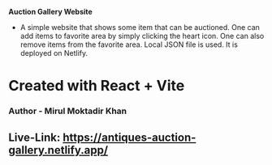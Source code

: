 **Auction Gallery Website**

- A simple website that shows some item that can be auctioned. One can add items to favorite area by simply clicking the heart icon. One can also remove items from the favorite area. Local JSON file is used. It is deployed on Netlify. 

# Created with React + Vite

### Author - Mirul Moktadir Khan

## Live-Link: https://antiques-auction-gallery.netlify.app/


